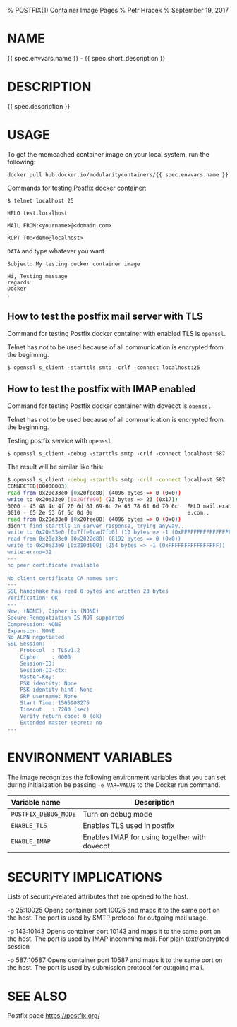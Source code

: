 % POSTFIX(1) Container Image Pages
% Petr Hracek
% September 19, 2017

# NAME
{{ spec.envvars.name }} - {{ spec.short_description }}

# DESCRIPTION
{{ spec.description }}

# USAGE
To get the memcached container image on your local system, run the following:

    docker pull hub.docker.io/modularitycontainers/{{ spec.envvars.name }}

Commands for testing Postfix docker container:

```$ telnet localhost 25```

```HELO test.localhost```

```MAIL FROM:<yourname>@<domain.com>```

```RCPT TO:<demo@localhost>```

```DATA``` and type whatever you want
```
Subject: My testing docker container image

Hi, Testing message
regards
Docker
.
```

## How to test the postfix mail server with TLS

Command for testing Postfix docker container with
enabled TLS is ```openssl```.

Telnet has not to be used because of all
communication is encrypted from the beginning.

```
$ openssl s_client -starttls smtp -crlf -connect localhost:25
```

## How to test the postfix with IMAP enabled

Command for testing Postfix docker container with
dovecot is ```openssl```.

Telnet has not to be used because of all
communication is encrypted from the beginning.

Testing postfix service with ```openssl```

```
$ openssl s_client -debug -starttls smtp -crlf -connect localhost:587
```

The result will be similar like this:
```bash
$ openssl s_client -debug -starttls smtp -crlf -connect localhost:587
CONNECTED(00000003)
read from 0x20e33e0 [0x20fee80] (4096 bytes => 0 (0x0))
write to 0x20e33e0 [0x20ffe90] (23 bytes => 23 (0x17))
0000 - 45 48 4c 4f 20 6d 61 69-6c 2e 65 78 61 6d 70 6c   EHLO mail.exampl
0010 - 65 2e 63 6f 6d 0d 0a                              e.com..
read from 0x20e33e0 [0x20fee80] (4096 bytes => 0 (0x0))
didn't find starttls in server response, trying anyway...
write to 0x20e33e0 [0x7ffe9cad7fb0] (10 bytes => -1 (0xFFFFFFFFFFFFFFFF))
read from 0x20e33e0 [0x2022d80] (8192 bytes => 0 (0x0))
write to 0x20e33e0 [0x210d600] (254 bytes => -1 (0xFFFFFFFFFFFFFFFF))
write:errno=32
---
no peer certificate available
---
No client certificate CA names sent
---
SSL handshake has read 0 bytes and written 23 bytes
Verification: OK
---
New, (NONE), Cipher is (NONE)
Secure Renegotiation IS NOT supported
Compression: NONE
Expansion: NONE
No ALPN negotiated
SSL-Session:
    Protocol  : TLSv1.2
    Cipher    : 0000
    Session-ID: 
    Session-ID-ctx: 
    Master-Key: 
    PSK identity: None
    PSK identity hint: None
    SRP username: None
    Start Time: 1505908275
    Timeout   : 7200 (sec)
    Verify return code: 0 (ok)
    Extended master secret: no
---

```
  
# ENVIRONMENT VARIABLES

The image recognizes the following environment variables that you can set
during initialization be passing `-e VAR=VALUE` to the Docker run command.

|    Variable name         |      Description                              |
| :----------------------- | --------------------------------------------- |
|  `POSTFIX_DEBUG_MODE`    | Turn on debug mode                            |  
|  `ENABLE_TLS`            | Enables TLS used in postfix                   |
|  `ENABLE_IMAP`           | Enables IMAP for using together with dovecot  |

        
# SECURITY IMPLICATIONS
Lists of security-related attributes that are opened to the host.

-p 25:10025
    Opens container port 10025 and maps it to the same port on the host. The port is used by SMTP protocol for outgoing mail usage.

-p 143:10143
    Opens container port 10143 and maps it to the same port on the host. The port is used by IMAP incomming mail. For plain text/encrypted session 

-p 587:10587
    Opens container port 10587 and maps it to the same port on the host. The port is used by submission protocol for outgoing mail. 

# SEE ALSO
Postfix page
<https://postfix.org/>
